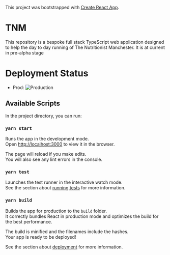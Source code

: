 This project was bootstrapped with [Create React App](https://github.com/facebook/create-react-app).

# TNM

This repository is a bespoke full stack TypeScript web application designed to help the
day to day running of The Nutritionist Manchester. It is at current in pre-alpha
stage

# Deployment Status

- Prod: ![Production](https://github.com/benwainwright/tnm/workflows/Build%20test%20and%20deploy/badge.svg&branch=main)

## Available Scripts

In the project directory, you can run:

### `yarn start`

Runs the app in the development mode.<br />
Open [http://localhost:3000](http://localhost:3000) to view it in the browser.

The page will reload if you make edits.<br />
You will also see any lint errors in the console.

### `yarn test`

Launches the test runner in the interactive watch mode.<br />
See the section about [running tests](https://facebook.github.io/create-react-app/docs/running-tests) for more information.

### `yarn build`

Builds the app for production to the `build` folder.<br />
It correctly bundles React in production mode and optimizes the build for the best performance.

The build is minified and the filenames include the hashes.<br />
Your app is ready to be deployed!

See the section about [deployment](https://facebook.github.io/create-react-app/docs/deployment) for more information.
